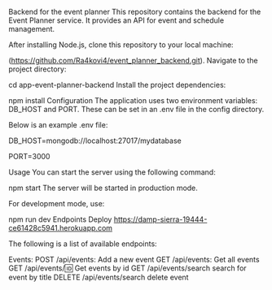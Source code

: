 Backend for the event planner This repository contains the backend for the Event
Planner service. It provides an API for event and schedule management.

After installing Node.js, clone this repository to your local machine:

(https://github.com/Ra4kovi4/event_planner_backend.git). Navigate to the project
directory:

cd app-event-planner-backend Install the project dependencies:

npm install Configuration The application uses two environment variables:
DB_HOST and PORT. These can be set in an .env file in the config directory.

Below is an example .env file:

DB_HOST=mongodb://localhost:27017/mydatabase

PORT=3000

Usage You can start the server using the following command:

npm start The server will be started in production mode.

For development mode, use:

npm run dev Endpoints Deploy
https://damp-sierra-19444-ce61428c5941.herokuapp.com

The following is a list of available endpoints:

Events: POST /api/events: Add a new event GET /api/events: Get all events GET
/api/events/:id: Get events by id GET /api/events/search search for event by
title DELETE /api/events/search delete event
